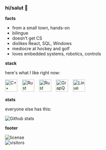 ### hi/salut 👋

**facts**

* from a small town, hands-on
* bilingue
* doesn't get CS
* dislikes React, SQL, Windows
* mediocre at hockey and golf
* loves embedded systems, robotics, controls

**stack**

here's what I like right now:

<p align="left">
	<img title="C++" alt="C++" src="https://cdn.worldvectorlogo.com/logos/c.svg" height="40" />
	&nbsp;&nbsp;
  <img title="Rust" alt="Rust" src="https://cdn.worldvectorlogo.com/logos/rust.svg" height="40" />
	&nbsp;&nbsp;
  <img title="Vue.js" alt="Rust" src="https://cdn.worldvectorlogo.com/logos/vue-9.svg" height="40" />
	&nbsp;&nbsp;
  <img title="GraphQL" alt="GrapQK" src="https://cdn.worldvectorlogo.com/logos/graphql.svg
" height="40" />
  &nbsp;&nbsp;
	<img title="Linux" alt="Linue" src="https://cdn.worldvectorlogo.com/logos/linux-tux.svg" height="40"/>
</p>

**stats**

everyone else has this:

![Github stats](https://github-readme-stats.vercel.app/api?username=sebastienblanchet&theme=dark)


**footer**

![license](https://img.shields.io/github/license/sebastienblanchet/sebastienblanchet?style=flat) <br/>
![visitors](https://visitor-badge.glitch.me/badge?page_id=sebastienblanchet.sebastienblanchet)
